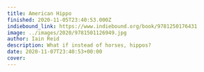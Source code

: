 ```yaml
---
title: American Hippo
finished: 2020-11-05T23:40:53.000Z
indiebound_link: https://www.indiebound.org/book/9781250176431
image: ../images/2020/9781501126949.jpg
author: Iain Reid
description: What if instead of horses, hippos?
date: 2020-11-07T23:40:53+00:00
cover:
---
```

